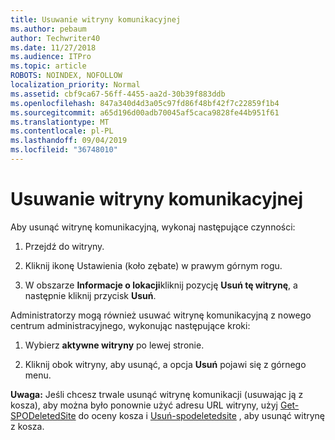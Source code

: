 ```yaml
---
title: Usuwanie witryny komunikacyjnej
ms.author: pebaum
author: Techwriter40
ms.date: 11/27/2018
ms.audience: ITPro
ms.topic: article
ROBOTS: NOINDEX, NOFOLLOW
localization_priority: Normal
ms.assetid: cbf9ca67-56ff-4455-aa2d-30b39f883ddb
ms.openlocfilehash: 847a340d4d3a05c97fd86f48bf42f7c22859f1b4
ms.sourcegitcommit: a65d196d00adb70045af5caca9828fe44b951f61
ms.translationtype: MT
ms.contentlocale: pl-PL
ms.lasthandoff: 09/04/2019
ms.locfileid: "36748010"
---
```

# <a name="delete-a-communication-site"></a>Usuwanie witryny komunikacyjnej

Aby usunąć witrynę komunikacyjną, wykonaj następujące czynności: 
  
1. Przejdź do witryny. 
  
2. Kliknij ikonę Ustawienia (koło zębate) w prawym górnym rogu. 
  
3. W obszarze **Informacje o lokacji**kliknij pozycję **Usuń tę witrynę**, a następnie kliknij przycisk **Usuń**. 
  
Administratorzy mogą również usuwać witrynę komunikacyjną z nowego centrum administracyjnego, wykonując następujące kroki: 
  
1. Wybierz **aktywne witryny** po lewej stronie. 
  
2. Kliknij obok witryny, aby usunąć, a opcja **Usuń** pojawi się z górnego menu. 
  
 **Uwaga:** Jeśli chcesz trwale usunąć witrynę komunikacji (usuwając ją z kosza), aby można było ponownie użyć adresu URL witryny, użyj [Get-SPODeletedSite](https://aka.ms/Get-SPODeletedSite) do oceny kosza i [Usuń-spodeletedsite](https://aka.ms/Remove-SPODeletedSite) , aby usunąć witrynę z kosza. 
  

